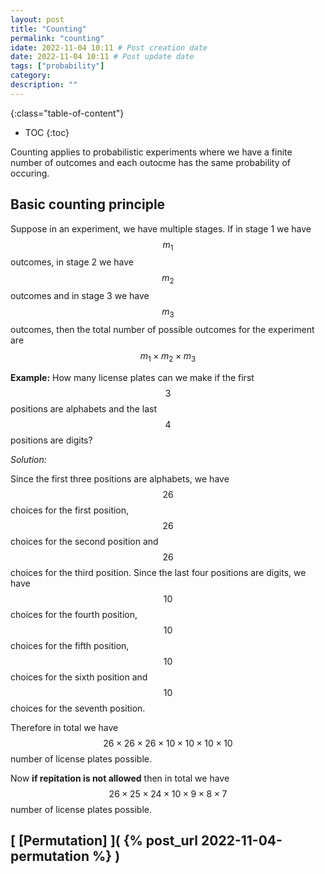```yaml
---
layout: post
title: "Counting"
permalink: "counting"
idate: 2022-11-04 10:11 # Post creation date
date: 2022-11-04 10:11 # Post update date
tags: ["probability"]
category:
description: ""
---
```


{:class="table-of-content"}
* TOC 
{:toc}

Counting applies to probabilistic experiments where we have a finite number of
outcomes and each outocme has the same probability of occuring.

## Basic counting principle

Suppose in an experiment, we have multiple stages. If in stage 1 we have $$m_1$$
outcomes, in stage 2 we have $$m_2$$ outcomes and in stage 3 we have $$m_3$$
outcomes, then the total number of possible outcomes for the experiment are
$$m_1 \times m_2 \times m_3$$

**Example:** How many license plates can we make if the first $$3$$ positions are
alphabets and the last $$4$$ positions are digits?

*Solution:*

Since the first three positions are alphabets, we have $$26$$ choices for the
first position, $$26$$ choices for the second position and $$26$$ choices for
the third position. 
Since the last four positions are digits, we have $$10$$ choices for the fourth
position, $$10$$ choices for the fifth position, $$10$$ choices for the sixth
position and $$10$$ choices for the seventh position.

Therefore in total we have $$26 \times 26 \times 26 \times 10 \times 10 \times
10 \times 10$$ number of license plates possible.

Now **if repitation is not allowed** then in total we have $$26 \times 25 \times
24 \times 10 \times 9 \times 8 \times 7$$ number of license plates possible.

## [ [Permutation] ]( {% post_url 2022-11-04-permutation %} ) 
